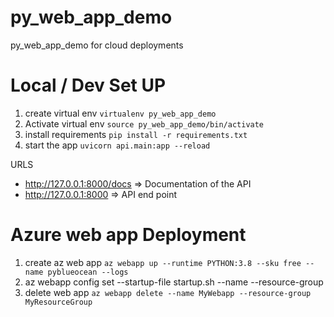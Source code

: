 # py_web_app_demo
py_web_app_demo for cloud deployments

# Local / Dev Set UP

1. create virtual env `virtualenv py_web_app_demo`
2. Activate virtual env `source py_web_app_demo/bin/activate`
3. install requirements `pip install -r requirements.txt`
4. start the app  `uvicorn api.main:app --reload`

URLS
- http://127.0.0.1:8000/docs => Documentation of the API
- http://127.0.0.1:8000 => API end point


# Azure web app Deployment

1. create az web app  `az webapp up --runtime PYTHON:3.8 --sku free --name pyblueocean --logs`
2. az webapp config set --startup-file startup.sh --name <name> --resource-group <rg-name>
3. delete web app `az webapp delete --name MyWebapp --resource-group MyResourceGroup`